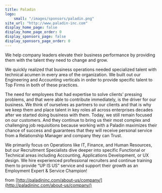 ```yaml
---
title: Paladin
logo:
    small: "/images/sponsors/paladin.png"
site_url: "http://www.paladin-inc.com"
display_home_page: false
display_home_page_order: 0
display_sponsors_page: false
display_sponsors_page_order: 0
---
```

We help company leaders elevate their business performance by providing them
with the talent they need to change and grow.

We quickly realized that business operations needed specialized talent with technical acumen in every area of the
organization. We built out our Engineering and Accounting verticals in order to provide specific talent to Top Firms in
both of these practices.

The need for employees that had expertise to solve clients' pressing problems, and that were able to contribute
immediately, is the driver for our business. We think of ourselves as partners to our clients and that is why
we keep them and place talent in key roles all across enterprises decades after we started doing business with
them. Today, we still remain focused on our customers. And they continue to bring us their most complex and
challenging job requisitions because working with a Paladin maximizes their chance of success and guarantees
that they will receive personal service from a Relationship Manager and company they can Trust.

We primarily focus on Operations like IT, Finance, and Human Resources, but our Recruitment
Specialists dive deeper into specific Functional or Technical areas including Accounting, Applications Development,
or UX design. We hire experienced professional recruiters and continue training them to provide “UP IS US” service
and support their growth as an Employment Expert & Service Champion!

from [http://paladininc.com/about-us/company/](http://paladininc.com/about-us/company/)
